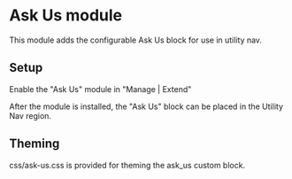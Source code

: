 # Ask Us module

This module adds the configurable Ask Us block for use in utility nav.

## Setup

Enable the "Ask Us" module in "Manage | Extend"

After the module is installed, the "Ask Us" block can be placed in the Utility
Nav region.

## Theming

css/ask-us.css is provided for theming the ask_us custom block.

